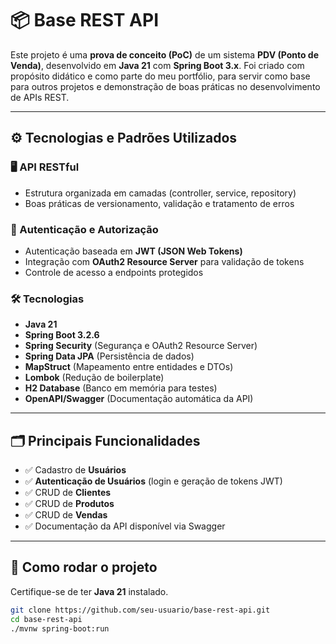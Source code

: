 # 📦 Base REST API

Este projeto é uma **prova de conceito (PoC)** de um sistema **PDV (Ponto de Venda)**, desenvolvido em **Java 21** com **Spring Boot 3.x**. Foi criado com propósito didático e como parte do meu portfólio, para servir como base para outros projetos e demonstração de boas práticas no desenvolvimento de APIs REST.

---

## ⚙️ Tecnologias e Padrões Utilizados

### 🖥️ API RESTful
- Estrutura organizada em camadas (controller, service, repository)
- Boas práticas de versionamento, validação e tratamento de erros

### 🔐 Autenticação e Autorização
- Autenticação baseada em **JWT (JSON Web Tokens)**
- Integração com **OAuth2 Resource Server** para validação de tokens
- Controle de acesso a endpoints protegidos

### 🛠️ Tecnologias
- **Java 21**
- **Spring Boot 3.2.6**
- **Spring Security** (Segurança e OAuth2 Resource Server)
- **Spring Data JPA** (Persistência de dados)
- **MapStruct** (Mapeamento entre entidades e DTOs)
- **Lombok** (Redução de boilerplate)
- **H2 Database** (Banco em memória para testes)
- **OpenAPI/Swagger** (Documentação automática da API)

---

## 🗂️ Principais Funcionalidades

- ✅ Cadastro de **Usuários**
- ✅ **Autenticação de Usuários** (login e geração de tokens JWT)
- ✅ CRUD de **Clientes**
- ✅ CRUD de **Produtos**
- ✅ CRUD de **Vendas**
- ✅ Documentação da API disponível via Swagger

---

## 🚀 Como rodar o projeto

Certifique-se de ter **Java 21** instalado.

```bash
git clone https://github.com/seu-usuario/base-rest-api.git
cd base-rest-api
./mvnw spring-boot:run
